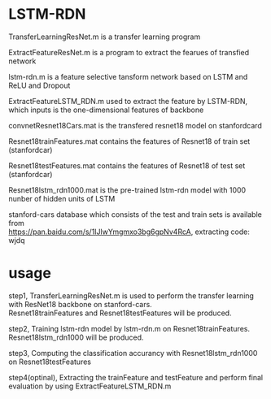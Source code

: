 # LSTM-RDN
TransferLearningResNet.m  is a transfer learning program

ExtractFeatureResNet.m  is a program to extract the fearues of transfied network

lstm-rdn.m  is a feature selective tansform network based on LSTM and ReLU and Dropout

ExtractFeatureLSTM_RDN.m used to extract the feature by LSTM-RDN, which inputs is the one-dimensional features of backbone

convnetResnet18Cars.mat is the transfered resnet18 model on stanfordcard

Resnet18trainFeatures.mat  contains  the features of Resnet18 of train set (stanfordcar)

Resnet18testFeatures.mat  contains  the features of Resnet18 of test set (stanfordcar)

Resnet18lstm_rdn1000.mat is the pre-trained lstm-rdn model with 1000 nunber of hidden units of LSTM

stanford-cars database which consists of the test and train sets is available from  
https://pan.baidu.com/s/1IJlwYmgmxo3bg6gpNv4RcA, extracting code: wjdq 

# usage
step1, TransferLearningResNet.m is used to perform the transfer learning with ResNet18 backbone on stanford-cars.   
       Resnet18trainFeatures and Resnet18testFeatures will be produced.
       
step2, Training lstm-rdn model by lstm-rdn.m on Resnet18trainFeatures. Resnet18lstm_rdn1000 will be produced.

step3, Computing the classification accurancy with Resnet18lstm_rdn1000 on Resnet18testFeatures

step4(optinal), Extracting the trainFeature and testFeature and perform final evaluation by using ExtractFeatureLSTM_RDN.m 

